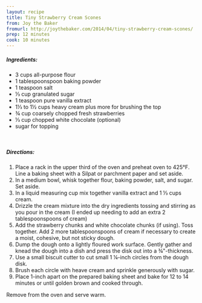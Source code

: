 ```yaml
---
layout: recipe
title: Tiny Strawberry Cream Scones
from: Joy the Baker
fromurl: http://joythebaker.com/2014/04/tiny-strawberry-cream-scones/
prep: 12 minutes
cook: 10 minutes
---
```


##### Ingredients:

* 3 cups all-purpose flour
* 1 tablespoonspoon baking powder
* 1 teaspoon salt
* ⅓ cup granulated sugar
* 1 teaspoon pure vanilla extract
* 1⅓ to 1½ cups heavy cream plus more for brushing the top
* ¾ cup coarsely chopped fresh strawberries
* ⅓ cup chopped white chocolate (optional)
* sugar for topping

<br>

##### Directions:

1. Place a rack in the upper third of the oven and preheat oven to 425°F. Line a baking sheet with a Silpat or parchment paper and set aside.
2. In a medium bowl, whisk together flour, baking powder, salt, and sugar.  Set aside.
3. In a liquid measuring cup mix together vanilla extract and 1 ⅓ cups cream. 
4. Drizzle the cream mixture into the dry ingredients tossing and stirring as you pour in the cream (I ended up needing to add an extra 2 tablespoonspoons of cream)
5. Add the strawberry chunks and white chocolate chunks (if using). Toss together. Add 2 more tablespoonspoons of cream if necessary to create a moist, cohesive, but not sticky dough.
6. Dump the dough onto a lightly floured work surface.  Gently gather and knead the dough into a dish and press the disk out into a ¾"-thickness.
7. Use a small biscuit cutter to cut small 1 ¼-inch circles from the dough disk.  
8. Brush each circle with heave cream and sprinkle generously with sugar.
9. Place 1-inch apart on the prepared baking sheet and bake for 12 to 14 minutes or until golden brown and cooked through.

Remove from the oven and serve warm.  
